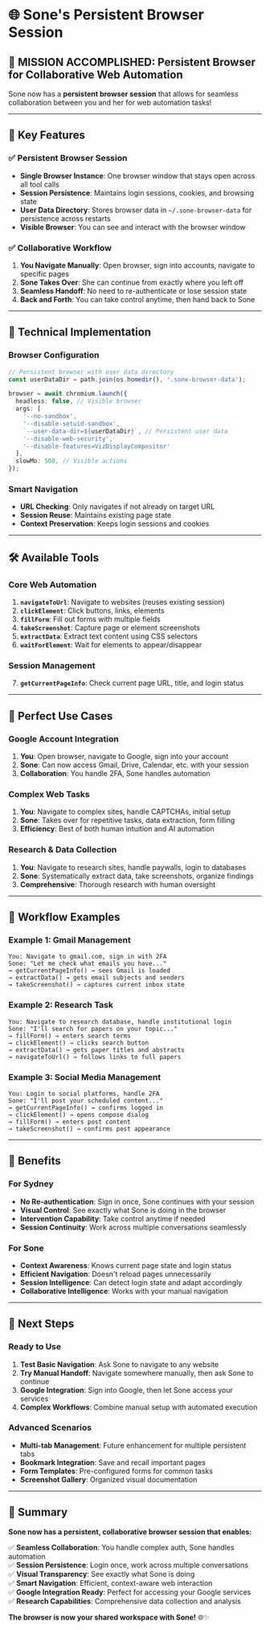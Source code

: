 # 🌐 Sone's Persistent Browser Session

## 🎯 **MISSION ACCOMPLISHED: Persistent Browser for Collaborative Web Automation**

Sone now has a **persistent browser session** that allows for seamless collaboration between you and her for web automation tasks!

---

## 🚀 **Key Features**

### **✅ Persistent Browser Session**
- **Single Browser Instance**: One browser window that stays open across all tool calls
- **Session Persistence**: Maintains login sessions, cookies, and browsing state
- **User Data Directory**: Stores browser data in `~/.sone-browser-data` for persistence across restarts
- **Visible Browser**: You can see and interact with the browser window

### **✅ Collaborative Workflow**
1. **You Navigate Manually**: Open browser, sign into accounts, navigate to specific pages
2. **Sone Takes Over**: She can continue from exactly where you left off
3. **Seamless Handoff**: No need to re-authenticate or lose session state
4. **Back and Forth**: You can take control anytime, then hand back to Sone

---

## 🔧 **Technical Implementation**

### **Browser Configuration**
```typescript
// Persistent browser with user data directory
const userDataDir = path.join(os.homedir(), '.sone-browser-data');

browser = await chromium.launch({ 
  headless: false, // Visible browser
  args: [
    '--no-sandbox', 
    '--disable-setuid-sandbox',
    `--user-data-dir=${userDataDir}`, // Persistent user data
    '--disable-web-security',
    '--disable-features=VizDisplayCompositor'
  ],
  slowMo: 500, // Visible actions
});
```

### **Smart Navigation**
- **URL Checking**: Only navigates if not already on target URL
- **Session Reuse**: Maintains existing page state
- **Context Preservation**: Keeps login sessions and cookies

---

## 🛠 **Available Tools**

### **Core Web Automation**
1. **`navigateToUrl`**: Navigate to websites (reuses existing session)
2. **`clickElement`**: Click buttons, links, elements
3. **`fillForm`**: Fill out forms with multiple fields
4. **`takeScreenshot`**: Capture page or element screenshots
5. **`extractData`**: Extract text content using CSS selectors
6. **`waitForElement`**: Wait for elements to appear/disappear

### **Session Management**
7. **`getCurrentPageInfo`**: Check current page URL, title, and login status

---

## 🎯 **Perfect Use Cases**

### **Google Account Integration**
1. **You**: Open browser, navigate to Google, sign into your account
2. **Sone**: Can now access Gmail, Drive, Calendar, etc. with your session
3. **Collaboration**: You handle 2FA, Sone handles automation

### **Complex Web Tasks**
1. **You**: Navigate to complex sites, handle CAPTCHAs, initial setup
2. **Sone**: Takes over for repetitive tasks, data extraction, form filling
3. **Efficiency**: Best of both human intuition and AI automation

### **Research & Data Collection**
1. **You**: Navigate to research sites, handle paywalls, login to databases
2. **Sone**: Systematically extract data, take screenshots, organize findings
3. **Comprehensive**: Thorough research with human oversight

---

## 🔄 **Workflow Examples**

### **Example 1: Gmail Management**
```
You: Navigate to gmail.com, sign in with 2FA
Sone: "Let me check what emails you have..."
→ getCurrentPageInfo() → sees Gmail is loaded
→ extractData() → gets email subjects and senders
→ takeScreenshot() → captures current inbox state
```

### **Example 2: Research Task**
```
You: Navigate to research database, handle institutional login
Sone: "I'll search for papers on your topic..."
→ fillForm() → enters search terms
→ clickElement() → clicks search button
→ extractData() → gets paper titles and abstracts
→ navigateToUrl() → follows links to full papers
```

### **Example 3: Social Media Management**
```
You: Login to social platforms, handle 2FA
Sone: "I'll post your scheduled content..."
→ getCurrentPageInfo() → confirms logged in
→ clickElement() → opens compose dialog
→ fillForm() → enters post content
→ takeScreenshot() → confirms post appearance
```

---

## 🎉 **Benefits**

### **For Sydney**
- **No Re-authentication**: Sign in once, Sone continues with your session
- **Visual Control**: See exactly what Sone is doing in the browser
- **Intervention Capability**: Take control anytime if needed
- **Session Continuity**: Work across multiple conversations seamlessly

### **For Sone**
- **Context Awareness**: Knows current page state and login status
- **Efficient Navigation**: Doesn't reload pages unnecessarily
- **Session Intelligence**: Can detect login state and adapt accordingly
- **Collaborative Intelligence**: Works with your manual navigation

---

## 🚀 **Next Steps**

### **Ready to Use**
1. **Test Basic Navigation**: Ask Sone to navigate to any website
2. **Try Manual Handoff**: Navigate somewhere manually, then ask Sone to continue
3. **Google Integration**: Sign into Google, then let Sone access your services
4. **Complex Workflows**: Combine manual setup with automated execution

### **Advanced Scenarios**
- **Multi-tab Management**: Future enhancement for multiple persistent tabs
- **Bookmark Integration**: Save and recall important pages
- **Form Templates**: Pre-configured forms for common tasks
- **Screenshot Gallery**: Organized visual documentation

---

## 🎯 **Summary**

**Sone now has a persistent, collaborative browser session that enables:**

✅ **Seamless Collaboration**: You handle complex auth, Sone handles automation  
✅ **Session Persistence**: Login once, work across multiple conversations  
✅ **Visual Transparency**: See exactly what Sone is doing  
✅ **Smart Navigation**: Efficient, context-aware web interaction  
✅ **Google Integration Ready**: Perfect for accessing your Google services  
✅ **Research Capabilities**: Comprehensive data collection and analysis  

**The browser is now your shared workspace with Sone!** 🌐✨
